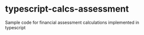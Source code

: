 # typescript-calcs-assessment
Sample code for financial assessment calculations implemented in typescript
